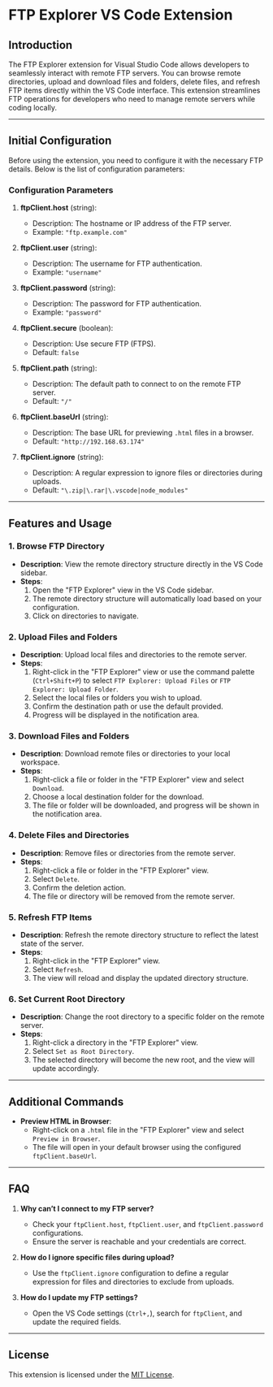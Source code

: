 # FTP Explorer VS Code Extension

## Introduction
The FTP Explorer extension for Visual Studio Code allows developers to seamlessly interact with remote FTP servers. You can browse remote directories, upload and download files and folders, delete files, and refresh FTP items directly within the VS Code interface. This extension streamlines FTP operations for developers who need to manage remote servers while coding locally.

---

## Initial Configuration
Before using the extension, you need to configure it with the necessary FTP details. Below is the list of configuration parameters:

### Configuration Parameters

1. **ftpClient.host** (string):
   - Description: The hostname or IP address of the FTP server.
   - Example: `"ftp.example.com"`

2. **ftpClient.user** (string):
   - Description: The username for FTP authentication.
   - Example: `"username"`

3. **ftpClient.password** (string):
   - Description: The password for FTP authentication.
   - Example: `"password"`

4. **ftpClient.secure** (boolean):
   - Description: Use secure FTP (FTPS).
   - Default: `false`

5. **ftpClient.path** (string):
   - Description: The default path to connect to on the remote FTP server.
   - Default: `"/"`

6. **ftpClient.baseUrl** (string):
   - Description: The base URL for previewing `.html` files in a browser.
   - Default: `"http://192.168.63.174"`

7. **ftpClient.ignore** (string):
   - Description: A regular expression to ignore files or directories during uploads.
   - Default: `"\.zip|\.rar|\.vscode|node_modules"`

---

## Features and Usage

### 1. **Browse FTP Directory**
   - **Description**: View the remote directory structure directly in the VS Code sidebar.
   - **Steps**:
     1. Open the "FTP Explorer" view in the VS Code sidebar.
     2. The remote directory structure will automatically load based on your configuration.
     3. Click on directories to navigate.

### 2. **Upload Files and Folders**
   - **Description**: Upload local files and directories to the remote server.
   - **Steps**:
     1. Right-click in the "FTP Explorer" view or use the command palette (`Ctrl+Shift+P`) to select `FTP Explorer: Upload Files` or `FTP Explorer: Upload Folder`.
     2. Select the local files or folders you wish to upload.
     3. Confirm the destination path or use the default provided.
     4. Progress will be displayed in the notification area.

### 3. **Download Files and Folders**
   - **Description**: Download remote files or directories to your local workspace.
   - **Steps**:
     1. Right-click a file or folder in the "FTP Explorer" view and select `Download`.
     2. Choose a local destination folder for the download.
     3. The file or folder will be downloaded, and progress will be shown in the notification area.

### 4. **Delete Files and Directories**
   - **Description**: Remove files or directories from the remote server.
   - **Steps**:
     1. Right-click a file or folder in the "FTP Explorer" view.
     2. Select `Delete`.
     3. Confirm the deletion action.
     4. The file or directory will be removed from the remote server.

### 5. **Refresh FTP Items**
   - **Description**: Refresh the remote directory structure to reflect the latest state of the server.
   - **Steps**:
     1. Right-click in the "FTP Explorer" view.
     2. Select `Refresh`.
     3. The view will reload and display the updated directory structure.

### 6. **Set Current Root Directory**
   - **Description**: Change the root directory to a specific folder on the remote server.
   - **Steps**:
     1. Right-click a directory in the "FTP Explorer" view.
     2. Select `Set as Root Directory`.
     3. The selected directory will become the new root, and the view will update accordingly.

---

## Additional Commands

- **Preview HTML in Browser**:
  - Right-click on a `.html` file in the "FTP Explorer" view and select `Preview in Browser`.
  - The file will open in your default browser using the configured `ftpClient.baseUrl`.

---

## FAQ

1. **Why can’t I connect to my FTP server?**
   - Check your `ftpClient.host`, `ftpClient.user`, and `ftpClient.password` configurations.
   - Ensure the server is reachable and your credentials are correct.

2. **How do I ignore specific files during upload?**
   - Use the `ftpClient.ignore` configuration to define a regular expression for files and directories to exclude from uploads.

3. **How do I update my FTP settings?**
   - Open the VS Code settings (`Ctrl+,`), search for `ftpClient`, and update the required fields.

---

## License
This extension is licensed under the [MIT License](LICENSE.md).

